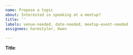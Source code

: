 ```yaml
---
name: Propose a topic
about: Interested in speaking at a meetup?
title: ''
labels: venue-needed, date-needed, meetup-event-needed
assignees: harmstyler, Kwen

---
```


**Title**: <title>

**Description**
<description>

**Requested Location**
